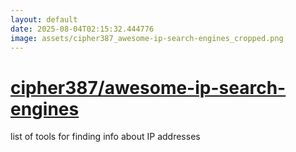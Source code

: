 ```yaml
---
layout: default
date: 2025-08-04T02:15:32.444776
image: assets/cipher387_awesome-ip-search-engines_cropped.png
---
```


# [cipher387/awesome-ip-search-engines](https://github.com/cipher387/awesome-ip-search-engines)

list of tools for finding info about IP addresses
